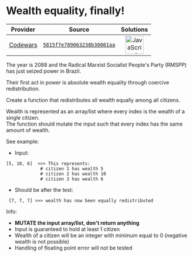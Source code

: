 [_metadata_:generated]: - "true"

# Wealth equality, finally!

<!-- INFO TABLE BEGIN -->

| Provider                                        | Source                                                                               | Solutions                                                                                                                                                    |
| :---------------------------------------------: | :----------------------------------------------------------------------------------: | :----------------------------------------------------------------------------------------------------------------------------------------------------------: |
| [Codewars](../../../docs/providers/Codewars.md) | [`5815f7e789063238b30001aa`](https://www.codewars.com/kata/5815f7e789063238b30001aa) | [<img src="https://res.cloudinary.com/rascaltwo/image/upload/v1631924076/javascript_ehszr7.svg" alt="JavaScript" title="JavaScript" width="50" />](solve.js) |

<!-- INFO TABLE END -->

The year is 2088 and the Radical Marxist Socialist People's Party (RMSPP) has just seized power in Brazil.

Their first act in power is absolute wealth equality through coercive redistribution.

Create a function that redistributes all wealth equally among all citizens.

Wealth is represented as an array/list where every index is the wealth of a single citizen.  
The function should mutate the input such that every index has the same amount of wealth.  

See example:

* Input:
```text
[5, 10, 6]  >>> This represents:
             # citizen 1 has wealth 5
             # citizen 2 has wealth 10
             # citizen 3 has wealth 6
```
* Should be after the test:
```text
 [7, 7, 7] >>> wealth has now been equally redistributed
```

Info:

- **MUTATE the input array/list, don't return anything**
- Input is guaranteed to hold at least 1 citizen
- Wealth of a citizen will be an integer with minimum equal to 0 (negative wealth is not possible)
- Handling of floating point error will not be tested

